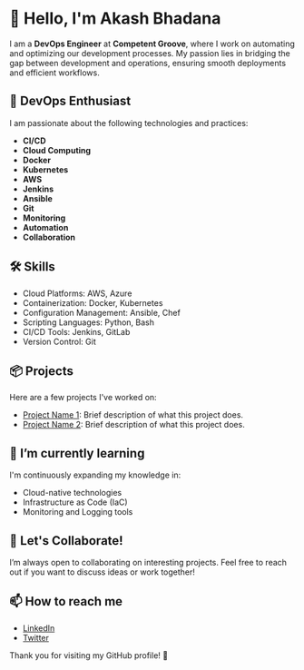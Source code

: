 # 👋 Hello, I'm Akash Bhadana

I am a **DevOps Engineer** at **Competent Groove**, where I work on automating and optimizing our development processes. My passion lies in bridging the gap between development and operations, ensuring smooth deployments and efficient workflows.

## 🌟 DevOps Enthusiast
I am passionate about the following technologies and practices:
- **CI/CD**
- **Cloud Computing**
- **Docker**
- **Kubernetes**
- **AWS**
- **Jenkins**
- **Ansible**
- **Git**
- **Monitoring**
- **Automation**
- **Collaboration**

## 🛠 Skills
- Cloud Platforms: AWS, Azure
- Containerization: Docker, Kubernetes
- Configuration Management: Ansible, Chef
- Scripting Languages: Python, Bash
- CI/CD Tools: Jenkins, GitLab
- Version Control: Git

## 📦 Projects
Here are a few projects I've worked on:
- [Project Name 1](https://github.com/AkashBhadana/Nodeserver-Prometheus-Grafana): Brief description of what this project does.
- [Project Name 2](link-to-your-project): Brief description of what this project does.

## 🌱 I’m currently learning
I'm continuously expanding my knowledge in:
- Cloud-native technologies
- Infrastructure as Code (IaC)
- Monitoring and Logging tools

## 🤝 Let's Collaborate!
I’m always open to collaborating on interesting projects. Feel free to reach out if you want to discuss ideas or work together!

## 📫 How to reach me
- [LinkedIn](https://www.linkedin.com/in/akashbhadana/)
- [Twitter](your-twitter-profile)

Thank you for visiting my GitHub profile! 🚀
